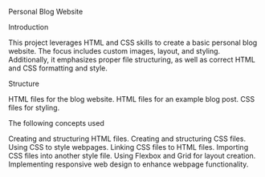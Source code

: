 Personal Blog Website

Introduction

This project leverages HTML and CSS skills to create a basic personal blog website. The focus includes custom images, layout, and styling. Additionally, it emphasizes proper file structuring, as well as correct HTML and CSS formatting and style.

Structure

HTML files for the blog website.
HTML files for an example blog post.
CSS files for styling.

The following concepts used

Creating and structuring HTML files.
Creating and structuring CSS files.
Using CSS to style webpages.
Linking CSS files to HTML files.
Importing CSS files into another style file.
Using Flexbox and Grid for layout creation.
Implementing responsive web design to enhance webpage functionality.
